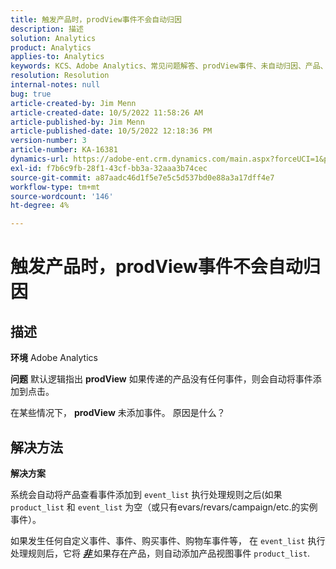 ```yaml
---
title: 触发产品时，prodView事件不会自动归因
description: 描述
solution: Analytics
product: Analytics
applies-to: Analytics
keywords: KCS、Adobe Analytics、常见问题解答、prodView事件、未自动归因、产品、已触发
resolution: Resolution
internal-notes: null
bug: true
article-created-by: Jim Menn
article-created-date: 10/5/2022 11:58:26 AM
article-published-by: Jim Menn
article-published-date: 10/5/2022 12:18:36 PM
version-number: 3
article-number: KA-16381
dynamics-url: https://adobe-ent.crm.dynamics.com/main.aspx?forceUCI=1&pagetype=entityrecord&etn=knowledgearticle&id=43d0a503-a544-ed11-bba1-000d3a3064b8
exl-id: f7b6c9fb-28f1-43cf-bb3a-32aaa3b74cec
source-git-commit: a87aadc46d1f5e7e5c5d537bd0e88a3a17dff4e7
workflow-type: tm+mt
source-wordcount: '146'
ht-degree: 4%

---
```


# 触发产品时，prodView事件不会自动归因

## 描述


<b>环境</b>
Adobe Analytics

<b>问题</b>
默认逻辑指出 <b>prodView</b> 如果传递的产品没有任何事件，则会自动将事件添加到点击。

在某些情况下， <b>prodView</b> 未添加事件。 原因是什么？


## 解决方法


<b>解决方案</b>

系统会自动将产品查看事件添加到 `event_list` 执行处理规则之后(如果 `product_list` 和 `event_list` 为空（或只有evars/revars/campaign/etc.的实例事件）。

如果发生任何自定义事件、事件、购买事件、购物车事件等， 在 `event_list` 执行处理规则后，它将 <u><em><b>非 </b></em></u>如果存在产品，则自动添加产品视图事件 `product_list`.
